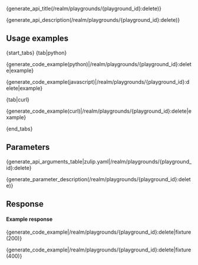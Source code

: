 {generate_api_title(/realm/playgrounds/{playground_id}:delete)}

{generate_api_description(/realm/playgrounds/{playground_id}:delete)}

## Usage examples

{start_tabs}
{tab|python}

{generate_code_example(python)|/realm/playgrounds/{playground_id}:delete|example}

{generate_code_example(javascript)|/realm/playgrounds/{playground_id}:delete|example}

{tab|curl}

{generate_code_example(curl)|/realm/playgrounds/{playground_id}:delete|example}

{end_tabs}

## Parameters

{generate_api_arguments_table|zulip.yaml|/realm/playgrounds/{playground_id}:delete}

{generate_parameter_description(/realm/playgrounds/{playground_id}:delete)}

## Response

#### Example response

{generate_code_example|/realm/playgrounds/{playground_id}:delete|fixture(200)}

{generate_code_example|/realm/playgrounds/{playground_id}:delete|fixture(400)}
